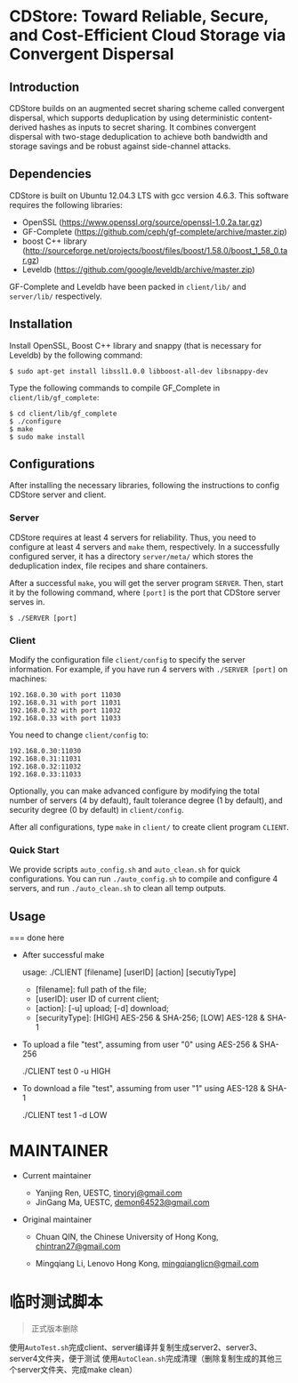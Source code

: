 # CDStore: Toward Reliable, Secure, and Cost-Efficient Cloud Storage via Convergent Dispersal
   
## Introduction
CDStore builds on an augmented secret sharing scheme called convergent dispersal, which supports deduplication by using deterministic content-derived hashes as inputs to secret sharing. It combines convergent dispersal with two-stage deduplication to achieve both bandwidth and storage savings and be robust against side-channel attacks. 


## Dependencies
CDStore is built on Ubuntu 12.04.3 LTS with gcc version 4.6.3. This software requires the following libraries:

 * OpenSSL (https://www.openssl.org/source/openssl-1.0.2a.tar.gz)
 * GF-Complete (https://github.com/ceph/gf-complete/archive/master.zip)
 * boost C++ library (http://sourceforge.net/projects/boost/files/boost/1.58.0/boost_1_58_0.tar.gz)
 * Leveldb (https://github.com/google/leveldb/archive/master.zip)

GF-Complete and Leveldb have been packed in `client/lib/` and `server/lib/` respectively.

## Installation

Install OpenSSL, Boost C++ library and snappy (that is necessary for Leveldb) by the following command:

```
$ sudo apt-get install libssl1.0.0 libboost-all-dev libsnappy-dev
```

Type the following commands to compile GF_Complete in `client/lib/gf_complete`:

```
$ cd client/lib/gf_complete
$ ./configure
$ make 
$ sudo make install
```

## Configurations

After installing the necessary libraries, following the instructions to config CDStore server and client.  

### Server

CDStore requires at least 4 servers for reliability. Thus, you need to configure at least 4 servers and `make` them, respectively. In a successfully configured server, it has a directory `server/meta/` which stores the deduplication index, file recipes and share containers. 

After a successful `make`, you will get the server program `SERVER`. Then, start it by the following command, where `[port]` is the port that CDStore server serves in.  

```
$ ./SERVER [port]
```

### Client

Modify the configuration file `client/config` to specify the server information. For example, if you have run 4 servers with `./SERVER [port]` on machines: 

```
192.168.0.30 with port 11030
192.168.0.31 with port 11031
192.168.0.32 with port 11032
192.168.0.33 with port 11033
```

You need to change `client/config` to:

```
192.168.0.30:11030
192.168.0.31:11031
192.168.0.32:11032
192.168.0.33:11033
```

Optionally, you can make advanced configure by modifying the total number of servers (4 by default), fault tolerance degree (1 by default), and security degree (0 by default) in `client/config`.

After all configurations, type `make` in `client/` to create client program `CLIENT`.  

### Quick Start

We provide scripts `auto_config.sh` and `auto_clean.sh` for quick configurations. You can run `./auto_config.sh` to compile and configure 4 servers, and run `./auto_clean.sh` to clean all temp outputs. 



## Usage

=== done here


 * After successful make

	usage: ./CLIENT [filename] [userID] [action] [secutiyType]

	- [filename]: full path of the file;
	- [userID]: user ID of current client;
	- [action]: [-u] upload; [-d] download;
	- [securityType]: [HIGH] AES-256 & SHA-256; [LOW] AES-128 & SHA-1


 * To upload a file "test", assuming from user "0" using AES-256 & SHA-256

	./CLIENT test 0 -u HIGH

 * To download a file "test", assuming from user "1" using AES-128 & SHA-1

	./CLIENT test 1 -d LOW



# MAINTAINER


 * Current maintainer

	- Yanjing Ren, UESTC, tinoryj@gmail.com
	- JinGang Ma, UESTC, demon64523@gmail.com

 * Original maintainer

	- Chuan QIN, the Chinese University of Hong Kong, chintran27@gmail.com

	- Mingqiang Li, Lenovo Hong Kong, mingqianglicn@gmail.com




# 临时测试脚本

> 正式版本删除

使用`AutoTest.sh`完成client、server编译并复制生成server2、server3、server4文件夹，便于测试
使用`AutoClean.sh`完成清理（删除复制生成的其他三个server文件夹、完成make clean）
